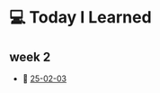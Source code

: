 # 💻 Today I Learned

## week 2

- 📅  [25-02-03](https://github.com/100-hours-a-week/kellyn.lee-TIL/blob/main/February/25-02-03%20Mon.md)
